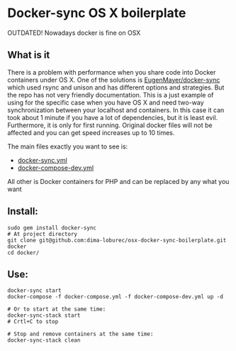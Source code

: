 # Docker-sync OS X boilerplate

OUTDATED! Nowadays docker is fine on OSX

## What is it

There is a problem with performance when you share code into Docker containers under OS X.
One of the solutions is [EugenMayer/docker-sync](https://github.com/EugenMayer/docker-sync) which used rsync and unison and has different options and strategies. But the repo has not very friendly documentation. 
This is a just example of using for the specific case when you have OS X and need two-way synchronization between your localhost and containers. 
In this case it can took about 1 minute if you have a lot of dependencies, but it is least evil. 
Furthermore, it is only for first running.
Original docker files will not be affected and you can get speed increases up to 10 times.

The main files exactly you want to see is:

- [docker-sync.yml](docker-sync.yml)
- [docker-compose-dev.yml](docker-compose-dev.yml)

All other is Docker containers for PHP and can be replaced by any what you want

## Install:

    sudo gem install docker-sync
    # At project directory
    git clone git@github.com:dima-loburec/osx-docker-sync-boilerplate.git docker
    cd docker/

## Use:

    docker-sync start
    docker-compose -f docker-compose.yml -f docker-compose-dev.yml up -d

    # Or to start at the same time:
    docker-sync-stack start
    # Crtl+C to stop
    
    # Stop and remove containers at the same time:
    docker-sync-stack clean
